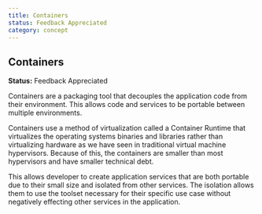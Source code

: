 ```yaml
---
title: Containers
status: Feedback Appreciated
category: concept
---
```

## Containers

**Status:** Feedback Appreciated

  Containers are a packaging tool that decouples the application code from their environment. This allows code and services to be portable between multiple environments.

  Containers use a method of virtualization called a Container Runtime that virtualizes the operating systems binaries and libraries rather than virtualizing hardware as we have seen in traditional virtual machine hypervisors. Because of this, the containers are smaller than most hypervisors and have smaller technical debt.

 This allows developer to create application services that are both portable due to their small size and isolated from other services. The isolation allows them to use the toolset necessary for their specific use case without negatively effecting other services in the application.
 